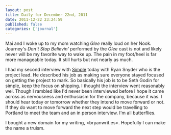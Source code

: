 ```yaml
---
layout: post
title: Daily for December 22nd, 2011
date: 2011-12-22 23:24:59
published: false
categories: ['journal']
---
```


Mai and I woke up to my mom watching *Glee* really loud on her Nook. Journey's *Don't Stop Believin'* performed by the *Glee* cast is not and likely never will be my favorite way to wake up. The pain in my foot/heel is far more manageable today. It still hurts but not nearly as much.

I had my second interview with [Simple](http://simple.com) today with Ryan Snyder who is the project lead. He described his job as making sure everyone stayed focused on getting the project to mark. So basically his job is to be Seth Godin for simple, keep the focus on shipping. I thought the interview went reasonably wel. Though I rambled like I'd never been interviewed before I hope it came across as nervousness and enthusiasm for the company, because it was. I should hear today or tomorrow whether they intend to move forward or not. If they do want to move forward the next step would be travelling to Portland to meet the team and an in person interview. I'm all butterflies.

I bought a new domain for my writing, <bryanwrit.es>. Hopefully I can make the name a truism.
